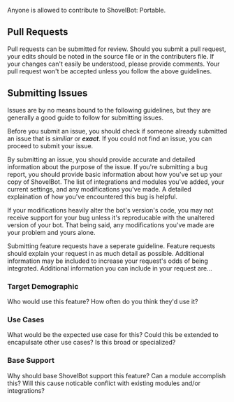 Anyone is allowed to contribute to ShovelBot: Portable.


## Pull Requests
Pull requests can be submitted for review.  Should you submit a pull request,
your edits should be noted in the source file or in the contributers file.
If your changes can't easily be understood, please provide comments.  Your
pull request won't be accepted unless you follow the above guidelines.


## Submitting Issues
Issues are by no means bound to the following guidelines, but they are generally
a good guide to follow for submitting issues.

Before you submit an issue, you should check if someone already submitted an issue
that is *similiar* or ***exact***.  If you could not find an issue, you can proceed
to submit your issue.

By submitting an issue, you should provide accurate and detailed information about
the purpose of the issue.  If you're submitting a bug report, you should provide
basic information about how you've set up your copy of ShovelBot.  The list of
integrations and modules you've added, your current settings, and any modifications
you've made.  A detailed explaination of how you've encountered this bug is helpful.

If your modifications heavily alter the bot's version's code, you may not receive
support for your bug unless it's reproducable with the unaltered version of your bot.
That being said, any modifications you've made are your problem and yours alone.

Submitting feature requests have a seperate guideline. Feature requests should explain
your request in as much detail as possible.  Additional information may be included to
increase your request's odds of being integrated.  Additional information you can
include in your request are...

### Target Demographic

Who would use this feature?
How often do you think they'd use it?

### Use Cases

What would be the expected use case for this?
Could this be extended to encapulsate other use cases?
Is this broad or specialized?

### Base Support

Why should base ShovelBot support this feature?
Can a module accomplish this?
Will this cause noticable conflict with existing modules and/or integrations?
